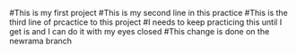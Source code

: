 #This is my first project
#This is my second line in this practice
#This is the third line of prcactice to this project
#I needs to keep practicing this until I get is and I can do it with my eyes closed
#This change is done on the newrama branch